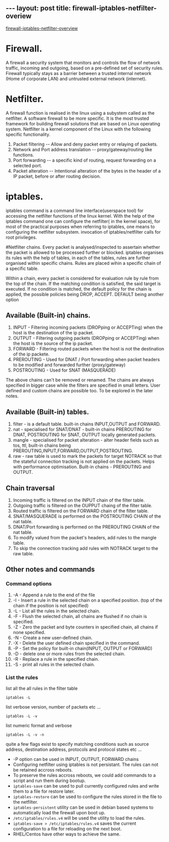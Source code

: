 --- layout: post
title: firewall-iptables-netfilter-overiew 
---

[firewall-iptables-netfilter-overview](https://github.com/dayarthvader/firewall-iptables-netfilter-overview)  
# Firewall.
A firewall a security system that monitors and controls the flow of network traffic, incoming and outgoing, based on a pre-defined set of security rules. Firewall typically stays as a barrier between a trusted internal network (Home of corporate LAN) and untrusted external network (internet).

# Netfilter.
A firewall function is realised in the linux using a subystem called as the netfilter. A software firewall to be more specific. It is the most trusted framework for building firewall solutions that are based on Linux operating system. Netfilter is a kernel component of the Linux with the following specific functionality.

1. Packet filtering -- Allow and deny packet entry or relaying of packets.
2. Network and Port address translation -- proxy/gateway/routing like functions.
3. Port forwarding -- a specific kind of routing, request forwarding on a selected port.
4. Packet alteration -- Intentional alteration of the bytes in the header of a IP packet, before or after routing decision.

# iptables.
iptables command is a command line interface(userspace tool) for accessing the netfilter functions of the linux kernel. With the help of the iptables command one can configure the netfilter( in the kernel space), for most of the practical purposes when referring to iptables, one means to configuring the netfilter subsystem. invocation of iptables/netfilter calls for root privileges.

#Netfilter chains.
Every packet is analysed/inspected to assertain whether the packet is allowed to be processed further or blocked. iptables organises its rules with the help of tables, in each of the tables, rules are further organised within specific chains. Rules are placed wihin a specific chain of a specific table.

Within a chain, every packet is considered for evaluation rule by rule from the top of the chain. If the matching condition is satisfied, the said target is executed. If no condition is matched, the default policy for the chain is applied, the possible policies being DROP, ACCEPT. DEFAULT being another option

## Available (Built-in) chains.
1. INPUT       - Filtering incoming packets (DROPping or ACCEPTing) when the host is the destination of the ip packet.
2. OUTPUT      - Filtering outgoing packets (DROPping or ACCEPTing) when the host is the source of the ip packet.
3. FORWARD     - Filtering routed packets when the host is not the destination of the ip packete.
4. PREROUTING  - Used for DNAT / Port forwarding when packet headers to be modified and forwarded further (proxy/gateway) 
5. POSTROUTING - Used for SNAT (MASQUERADE) 

The above chains can't be removed or renamed. The chains are always specified in bigger case while the filters are specified in small letters. User defined and custom chains are possible too. To be explored in the later notes.

## Available (Built-in) tables.
1. filter - is a default table. built-in chains INPUT,OUTPUT and FORWARD.
2. nat - specialised for SNAT/DNAT - built-in chains PREROUTING for DNAT, POSTROUTING for SNAT, OUTPUT locally generated packets.
3. mangle - specialised for packet alteration - alter header fields such as tos, ttl, built-in chains being PREROUTING,INPUT,FORWARD,OUTPUT,POSTROUTING.
4. raw - raw table is used to mark the packets for target NOTRACK so that the stateful connection tracking is not applied on the packets. Helps with performance optimisation. Built-in chains - PREROUTING and OUTPUT.

## Chain traversal
1. Incoming traffic is filtered on the INPUT chain of the filter table.
2. Outgoing traffic is filtered on the OUPPUT chaing of the filter table.
3. Routed traffic is filtered on the FORWARD chain of the filter table.
4. SNAT/MASQUERADE is performed on the POSTROUTING CHAIN of the nat table.
5. DNAT/Port forwarding is performed on the PREROUTING CHAIN of the nat table.
6. To modify valued from the packet's headers, add rules to the mangle table.
7. To skip the connection tracking add rules with NOTRACK target to the raw table.

## Other notes and commands
### Command options
1. -A - Append a rule to the end of the file
2. -I - Insert a rule in the selected chain on a specified position. (top of the chain if the position is not specified)
3. -L - List all the rules in the selected chain.
4. -F - Flush the selected chain, all chains are flushed if no chain is specified.
5. -Z - Zero the packet and byte counters in specified chain, all chains if none specified.
6. -N - Create a new user-defined chain.
7. -X - Delete the user defined chain specified in the command.
8. -P - Set the policy for built-in chain(INPUT, OUTPUT or FORWARD)
9. -D - delete one or more rules from the selected chain.
10. -R - Replace a rule in the specified chain.
11. -S - print all rules in the selected chain.

### List the rules
list all the all rules in the filter table
```
iptables -L
```   
list verbose version, number of packets etc ...
```
iptables -L -v
```
list numeric format and verbose
```
iptables -L -v -n
```
quite a few flags exist to specify matching conditions such as source address, destination address, protocols and protocol states etc ...

* -P option can be used in INPUT, OUTPUT, FORWARD chains
* Configuring netfilter using iptables is not persistant. The rules can not be retained accross reboots.
* To preserve the rules accross reboots, we could add commands to a script and run them during bootup.
* `iptables-save` can be used to pull currently configured rules and write them to a file for restore later.
* `iptables-restore` can be used to configure the rules stored in the file to the netfilter.
* `iptables-persistent` utility can be used in debian based systems to automatically load the firewall upon boot up.
* `/etc/iptables/rules.v4` will be used the utility to load the rules.
* `iptables-save > /etc/iptables/rules.v4` saves the current configuration to a file for reloading on the next boot.
* RHEL/Centos have other ways to achieve the same.

